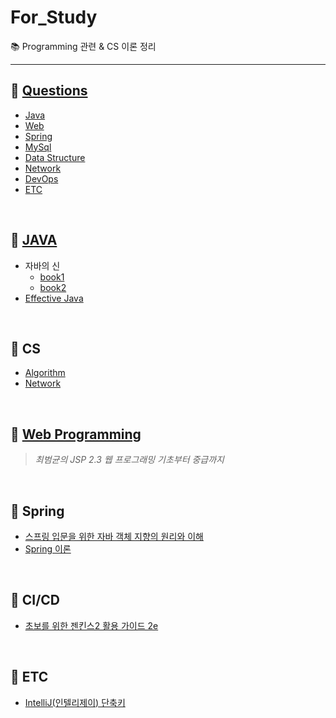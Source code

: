 # For_Study
:books: Programming 관련 & CS 이론 정리

---

## :pushpin: [Questions](https://github.com/hanwix2/For_Study/blob/main/contents/Questions.md)
* [Java](https://github.com/hanwix2/For_Study/blob/main/contents/Questions.md#label-java)
* [Web](https://github.com/hanwix2/For_Study/blob/main/contents/Questions.md#label-web)
* [Spring](https://github.com/hanwix2/For_Study/blob/main/contents/Questions.md#label-spring)
* [MySql](https://github.com/hanwix2/For_Study/blob/main/contents/Questions.md#label-mysql)
* [Data Structure](https://github.com/hanwix2/For_Study/blob/main/contents/Questions.md#label-data-structure)
* [Network](https://github.com/hanwix2/For_Study/blob/main/contents/Questions.md#label-network)
* [DevOps](https://github.com/hanwix2/For_Study/blob/main/contents/Questions.md#label-devops)
* [ETC](https://github.com/hanwix2/For_Study/blob/main/contents/Questions.md#label-etc)

<br/>

## :pushpin: [JAVA](https://github.com/hanwix2/For_Study/tree/main/Java)
* 자바의 신
  * [book1](https://github.com/hanwix2/For_Study/blob/main/Java/GodOfJava1.md)
  * [book2](https://github.com/hanwix2/For_Study/blob/main/Java/GodOfJava2.md)
* [Effective Java](https://github.com/hanwix2/For_Study/blob/main/Java/EffectiveJava.md)

<br/>

## :pushpin: CS 
* [Algorithm](https://github.com/hanwix2/For_Study/blob/main/contents/algorithm.md)
* [Network](https://github.com/hanwix2/For_Study/blob/main/contents/network.md)

<br/>

## :pushpin: [Web Programming](https://github.com/hanwix2/For_Study/blob/main/contents/WebProgramming.md)
> *최범균의 JSP 2.3 웹 프로그래밍 기초부터 중급까지*

<br/>

## :pushpin: Spring
* [스프링 입문을 위한 자바 객체 지향의 원리와 이해](https://github.com/hanwix2/For_Study/blob/main/contents/oopForSpring.md)
* [Spring 이론](https://github.com/hanwix2/For_Study/blob/main/contents/spring.md)

<br>

## :pushpin: CI/CD
* [초보를 위한 젠킨스2 활용 가이드 2e](https://github.com/hanwix2/For_Study/blob/main/contents/Jenkins2Guide.md)

<br>

## :pushpin: ETC
- [IntelliJ(인텔리제이) 단축키](https://github.com/hanwix2/For_Study/blob/main/contents/intelliJ_keymap.md)
